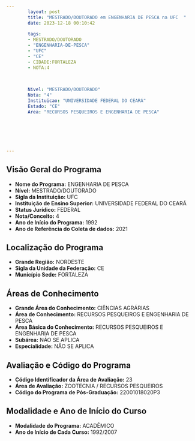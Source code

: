 ```yaml
---
        layout: post
        title: "MESTRADO/DOUTORADO em ENGENHARIA DE PESCA na UFC  "
        date: 2023-12-18 00:10:42
     
        tags:
        - MESTRADO/DOUTORADO
        - "ENGENHARIA-DE-PESCA"
        - "UFC"
        - "CE"
        - CIDADE:FORTALEZA
        - NOTA:4
        
       

        Nivel: "MESTRADO/DOUTORADO"
        Nota: "4"
        Instituicao: "UNIVERSIDADE FEDERAL DO CEARÁ"
        Estado: "CE"
        Area: "RECURSOS PESQUEIROS E ENGENHARIA DE PESCA"
        
        
        
        
        
        
---
```

## Visão Geral do Programa
- **Nome do Programa:** ENGENHARIA DE PESCA
- **Nível:** MESTRADO/DOUTORADO
- **Sigla da Instituição:** UFC
- **Instituição de Ensino Superior:** UNIVERSIDADE FEDERAL DO CEARÁ
- **Status Jurídico:** FEDERAL
- **Nota/Conceito:** 4
- **Ano de Início do Programa:** 1992
- **Ano de Referência do Coleta de dados:** 2021

## Localização do Programa
- **Grande Região:** NORDESTE
- **Sigla da Unidade da Federação:** CE
- **Município Sede:** FORTALEZA

## Áreas de Conhecimento
- **Grande Área do Conhecimento:** CIÊNCIAS AGRÁRIAS
- **Área de Conhecimento:** RECURSOS PESQUEIROS E ENGENHARIA DE PESCA
- **Área Básica do Conhecimento:** RECURSOS PESQUEIROS E ENGENHARIA DE PESCA
- **Subárea:** NÃO SE APLICA
- **Especialidade:** NÃO SE APLICA

## Avaliação e Código do Programa
- **Código Identificador da Área de Avaliação:** 23
- **Área de Avaliação:** ZOOTECNIA / RECURSOS PESQUEIROS
- **Código do Programa de Pós-Graduação:** 22001018020P3


## Modalidade e Ano de Início do Curso
- **Modalidade do Programa:** ACADÊMICO
- **Ano de Início de Cada Curso:** 1992/2007
